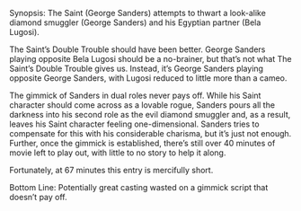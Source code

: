 Synopsis: The Saint (George Sanders) attempts to thwart a look-alike diamond smuggler (George Sanders) and his Egyptian partner (Bela Lugosi).

The Saint’s Double Trouble should have been better.  George Sanders playing opposite Bela Lugosi should be a no-brainer, but that’s not what The Saint’s Double Trouble gives us.  Instead, it’s George Sanders playing opposite George Sanders, with Lugosi reduced to little more than a cameo.

The gimmick of Sanders in dual roles never pays off.  While his Saint character should come across as a lovable rogue, Sanders pours all the darkness into his second role as the evil diamond smuggler and, as a result, leaves his Saint character feeling one-dimensional.  Sanders tries to compensate for this with his considerable charisma, but it’s just not enough.  Further, once the gimmick is established, there’s still over 40 minutes of movie left to play out, with little to no story to help it along.

Fortunately, at 67 minutes this entry is mercifully short.

Bottom Line: Potentially great casting wasted on a gimmick script that doesn’t pay off.
